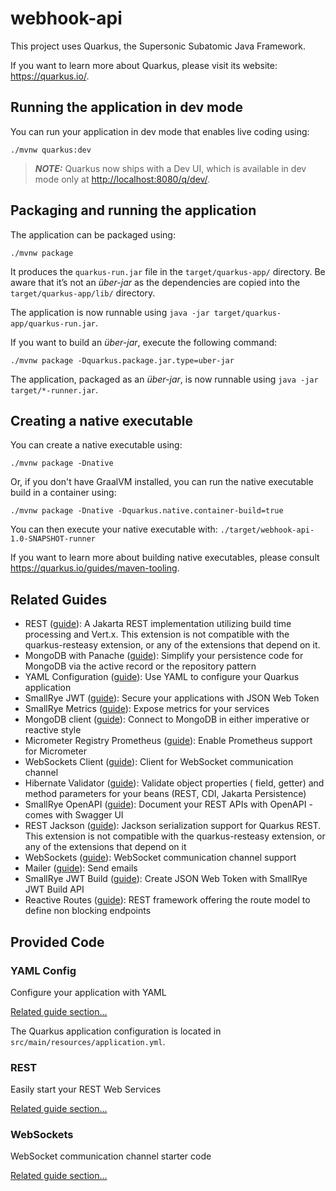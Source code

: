# webhook-api

This project uses Quarkus, the Supersonic Subatomic Java Framework.

If you want to learn more about Quarkus, please visit its website: <https://quarkus.io/>.

## Running the application in dev mode

You can run your application in dev mode that enables live coding using:

```shell script
./mvnw quarkus:dev
```

> **_NOTE:_**  Quarkus now ships with a Dev UI, which is available in dev mode only
> at <http://localhost:8080/q/dev/>.

## Packaging and running the application

The application can be packaged using:

```shell script
./mvnw package
```

It produces the `quarkus-run.jar` file in the `target/quarkus-app/` directory.
Be aware that it’s not an _über-jar_ as the dependencies are copied into the
`target/quarkus-app/lib/` directory.

The application is now runnable using `java -jar target/quarkus-app/quarkus-run.jar`.

If you want to build an _über-jar_, execute the following command:

```shell script
./mvnw package -Dquarkus.package.jar.type=uber-jar
```

The application, packaged as an _über-jar_, is now runnable using `java -jar target/*-runner.jar`.

## Creating a native executable

You can create a native executable using:

```shell script
./mvnw package -Dnative
```

Or, if you don't have GraalVM installed, you can run the native executable build in a container
using:

```shell script
./mvnw package -Dnative -Dquarkus.native.container-build=true
```

You can then execute your native executable with: `./target/webhook-api-1.0-SNAPSHOT-runner`

If you want to learn more about building native executables, please
consult <https://quarkus.io/guides/maven-tooling>.

## Related Guides

- REST ([guide](https://quarkus.io/guides/rest)): A Jakarta REST implementation utilizing build time
  processing and Vert.x. This extension is not compatible with the quarkus-resteasy extension, or
  any of the extensions that depend on it.
- MongoDB with Panache ([guide](https://quarkus.io/guides/mongodb-panache)): Simplify your
  persistence code for MongoDB via the active record or the repository pattern
- YAML Configuration ([guide](https://quarkus.io/guides/config-yaml)): Use YAML to configure your
  Quarkus application
- SmallRye JWT ([guide](https://quarkus.io/guides/security-jwt)): Secure your applications with JSON
  Web Token
- SmallRye Metrics ([guide](https://quarkus.io/guides/smallrye-metrics)): Expose metrics for your
  services
- MongoDB client ([guide](https://quarkus.io/guides/mongodb)): Connect to MongoDB in either
  imperative or reactive style
- Micrometer Registry Prometheus ([guide](https://quarkus.io/guides/micrometer)): Enable Prometheus
  support for Micrometer
- WebSockets Client ([guide](https://quarkus.io/guides/websockets)): Client for WebSocket
  communication channel
- Hibernate Validator ([guide](https://quarkus.io/guides/validation)): Validate object properties (
  field, getter) and method parameters for your beans (REST, CDI, Jakarta Persistence)
- SmallRye OpenAPI ([guide](https://quarkus.io/guides/openapi-swaggerui)): Document your REST APIs
  with OpenAPI - comes with Swagger UI
- REST Jackson ([guide](https://quarkus.io/guides/rest#json-serialisation)): Jackson serialization
  support for Quarkus REST. This extension is not compatible with the quarkus-resteasy extension, or
  any of the extensions that depend on it
- WebSockets ([guide](https://quarkus.io/guides/websockets)): WebSocket communication channel
  support
- Mailer ([guide](https://quarkus.io/guides/mailer)): Send emails
- SmallRye JWT Build ([guide](https://quarkus.io/guides/security-jwt-build)): Create JSON Web Token
  with SmallRye JWT Build API
- Reactive Routes ([guide](https://quarkus.io/guides/reactive-routes)): REST framework offering the
  route model to define non blocking endpoints

## Provided Code

### YAML Config

Configure your application with YAML

[Related guide section...](https://quarkus.io/guides/config-reference#configuration-examples)

The Quarkus application configuration is located in `src/main/resources/application.yml`.

### REST

Easily start your REST Web Services

[Related guide section...](https://quarkus.io/guides/getting-started-reactive#reactive-jax-rs-resources)

### WebSockets

WebSocket communication channel starter code

[Related guide section...](https://quarkus.io/guides/websockets)
